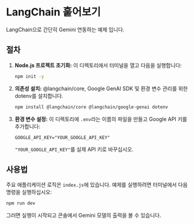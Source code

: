 # LangChain 훝어보기

LangChain으로 간단히 Gemini 연동하는 예제 입니다.

## 절차

1.  **Node.js 프로젝트 초기화:**
    이 디렉토리에서 터미널을 열고 다음을 실행합니다:

    ```bash
    npm init -y
    ```

2.  **의존성 설치:**
    @langchain/core, Google GenAI SDK 및 환경 변수 관리를 위한 dotenv를 설치합니다.

    ```bash
    npm install @langchain/core @langchain/google-genai dotenv
    ```

3.  **환경 변수 설정:**
    이 디렉토리에 `.env`라는 이름의 파일을 만들고 Google API 키를 추가합니다:
    ```
    GOOGLE_API_KEY="YOUR_GOOGLE_API_KEY"
    ```
    `"YOUR_GOOGLE_API_KEY"`를 실제 API 키로 바꾸십시오.

## 사용법

주요 애플리케이션 로직은 `index.js`에 있습니다. 예제를 실행하려면 터미널에서 다음 명령을 실행하십시오:

```bash
npm run dev
```

그러면 실행이 시작되고 콘솔에서 Gemini 모델의 출력을 볼 수 있습니다.
